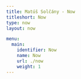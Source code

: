 ```yaml
---
title: Matúš Solčány - Now
titleshort: Now
type: now
layout: now

menu:
  main:
    identifier: Now
    name: Now
    url: ./now
    weight: 1
---
```

 

